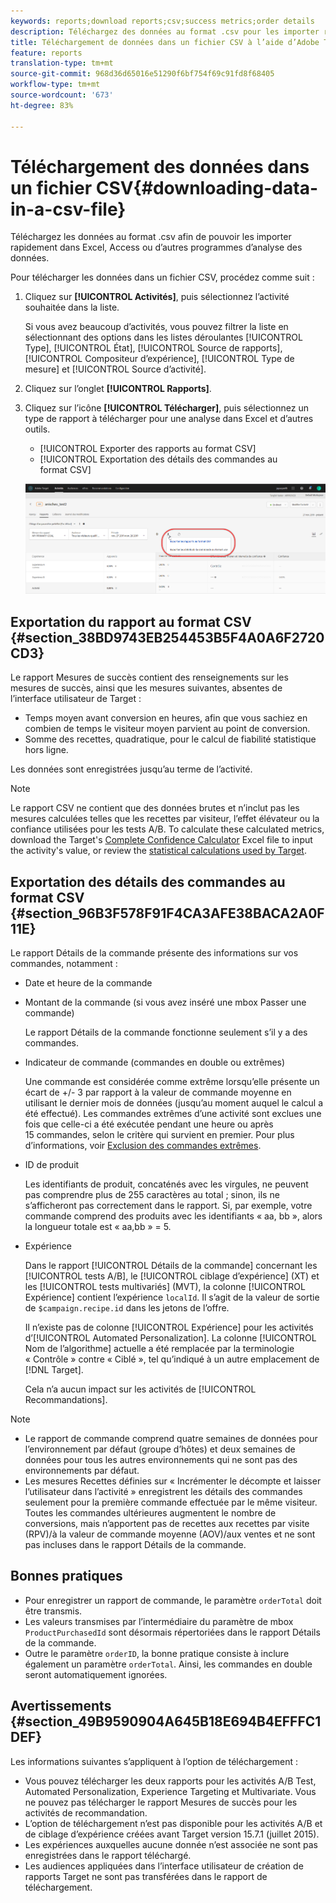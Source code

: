 ```yaml
---
keywords: reports;download reports;csv;success metrics;order details
description: Téléchargez des données au format .csv pour les importer rapidement dans Excel, Access ou d’autres programmes d’analyse de données à l’aide de Adobe Target.
title: Téléchargement de données dans un fichier CSV à l’aide d’Adobe Target
feature: reports
translation-type: tm+mt
source-git-commit: 968d36d65016e51290f6bf754f69c91fd8f68405
workflow-type: tm+mt
source-wordcount: '673'
ht-degree: 83%

---
```



# Téléchargement des données dans un fichier CSV{#downloading-data-in-a-csv-file}

Téléchargez les données au format .csv afin de pouvoir les importer rapidement dans Excel, Access ou d’autres programmes d’analyse des données.

Pour télécharger les données dans un fichier CSV, procédez comme suit :

1. Cliquez sur **[!UICONTROL Activités]**, puis sélectionnez l’activité souhaitée dans la liste.

   Si vous avez beaucoup d’activités, vous pouvez filtrer la liste en sélectionnant des options dans les listes déroulantes [!UICONTROL Type], [!UICONTROL État], [!UICONTROL Source de rapports], [!UICONTROL Compositeur d’expérience], [!UICONTROL Type de mesure] et [!UICONTROL Source d’activité].

1. Cliquez sur l’onglet **[!UICONTROL Rapports]**.
1. Cliquez sur l’icône **[!UICONTROL Télécharger]**, puis sélectionnez un type de rapport à télécharger pour une analyse dans Excel et d’autres outils.

   * [!UICONTROL Exporter des rapports au format CSV]
   * [!UICONTROL Exportation des détails des commandes au format CSV]

   ![Options de téléchargement](/help/c-reports/assets/download-options.png)

## Exportation du rapport au format CSV {#section_38BD9743EB254453B5F4A0A6F2720CD3}

Le rapport Mesures de succès contient des renseignements sur les mesures de succès, ainsi que les mesures suivantes, absentes de l’interface utilisateur de Target :

* Temps moyen avant conversion en heures, afin que vous sachiez en combien de temps le visiteur moyen parvient au point de conversion.
* Somme des recettes, quadratique, pour le calcul de fiabilité statistique hors ligne.

Les données sont enregistrées jusqu’au terme de l’activité.

>[!NOTE]
>
>Le rapport CSV ne contient que des données brutes et n’inclut pas les mesures calculées telles que les recettes par visiteur, l’effet élévateur ou la confiance utilisées pour les tests A/B. To calculate these calculated metrics, download the Target&#39;s [Complete Confidence Calculator](/help/assets/complete_confidence_calculator.xlsx) Excel file to input the activity&#39;s value, or review the [statistical calculations used by Target](/help/assets/statistical-calculations.pdf).

## Exportation des détails des commandes au format CSV {#section_96B3F578F91F4CA3AFE38BACA2A0F11E}

Le rapport Détails de la commande présente des informations sur vos commandes, notamment :

* Date et heure de la commande
* Montant de la commande (si vous avez inséré une mbox Passer une commande)

   Le rapport Détails de la commande fonctionne seulement s’il y a des commandes.

* Indicateur de commande (commandes en double ou extrêmes)

   Une commande est considérée comme extrême lorsqu’elle présente un écart de +/- 3 par rapport à la valeur de commande moyenne en utilisant le dernier mois de données (jusqu’au moment auquel le calcul a été effectué). Les commandes extrêmes d’une activité sont exclues une fois que celle-ci a été exécutée pendant une heure ou après 15 commandes, selon le critère qui survient en premier. Pour plus d’informations, voir [Exclusion des commandes extrêmes](/help/c-reports/c-report-settings/excluding-extreme-orders.md#task_2AE7743FFCDD466DAEEB720BE5F33DAA).

* ID de produit

   Les identifiants de produit, concaténés avec les virgules, ne peuvent pas comprendre plus de 255 caractères au total ; sinon, ils ne s’afficheront pas correctement dans le rapport. Si, par exemple, votre commande comprend des produits avec les identifiants « aa, bb », alors la longueur totale est « aa,bb » = 5.

* Expérience

   Dans le rapport [!UICONTROL Détails de la commande] concernant les [!UICONTROL tests A/B], le [!UICONTROL ciblage d’expérience] (XT) et les [!UICONTROL tests multivariés] (MVT), la colonne [!UICONTROL Expérience] contient l’expérience `localId`. Il s’agit de la valeur de sortie de `$campaign.recipe.id` dans les jetons de l’offre.

   Il n’existe pas de colonne [!UICONTROL Expérience] pour les activités d’[!UICONTROL Automated Personalization]. La colonne [!UICONTROL Nom de l’algorithme] actuelle a été remplacée par la terminologie « Contrôle » contre « Ciblé », tel qu’indiqué à un autre emplacement de [!DNL Target].

   Cela n’a aucun impact sur les activités de [!UICONTROL Recommandations].

>[!NOTE]
>
>* Le rapport de commande comprend quatre semaines de données pour l’environnement par défaut (groupe d’hôtes) et deux semaines de données pour tous les autres environnements qui ne sont pas des environnements par défaut.
>* Les mesures Recettes définies sur « Incrémenter le décompte et laisser l’utilisateur dans l’activité » enregistrent les détails des commandes seulement pour la première commande effectuée par le même visiteur. Toutes les commandes ultérieures augmentent le nombre de conversions, mais n’apportent pas de recettes aux recettes par visite (RPV)/à la valeur de commande moyenne (AOV)/aux ventes et ne sont pas incluses dans le rapport Détails de la commande.


## Bonnes pratiques

* Pour enregistrer un rapport de commande, le paramètre `orderTotal` doit être transmis.
* Les valeurs transmises par l’intermédiaire du paramètre de mbox `ProductPurchasedId` sont désormais répertoriées dans le rapport Détails de la commande.
* Outre le paramètre `orderID`, la bonne pratique consiste à inclure également un paramètre `orderTotal`. Ainsi, les commandes en double seront automatiquement ignorées.

## Avertissements {#section_49B9590904A645B18E694B4EFFFC1DEF}

Les informations suivantes s’appliquent à l’option de téléchargement :

* Vous pouvez télécharger les deux rapports pour les activités A/B Test, Automated Personalization, Experience Targeting et Multivariate. Vous ne pouvez pas télécharger le rapport Mesures de succès pour les activités de recommandation.
* L’option de téléchargement n’est pas disponible pour les activités A/B et de ciblage d’expérience créées avant Target version 15.7.1 (juillet 2015).
* Les expériences auxquelles aucune donnée n’est associée ne sont pas enregistrées dans le rapport téléchargé.
* Les audiences appliquées dans l’interface utilisateur de création de rapports Target ne sont pas transférées dans le rapport de téléchargement.
